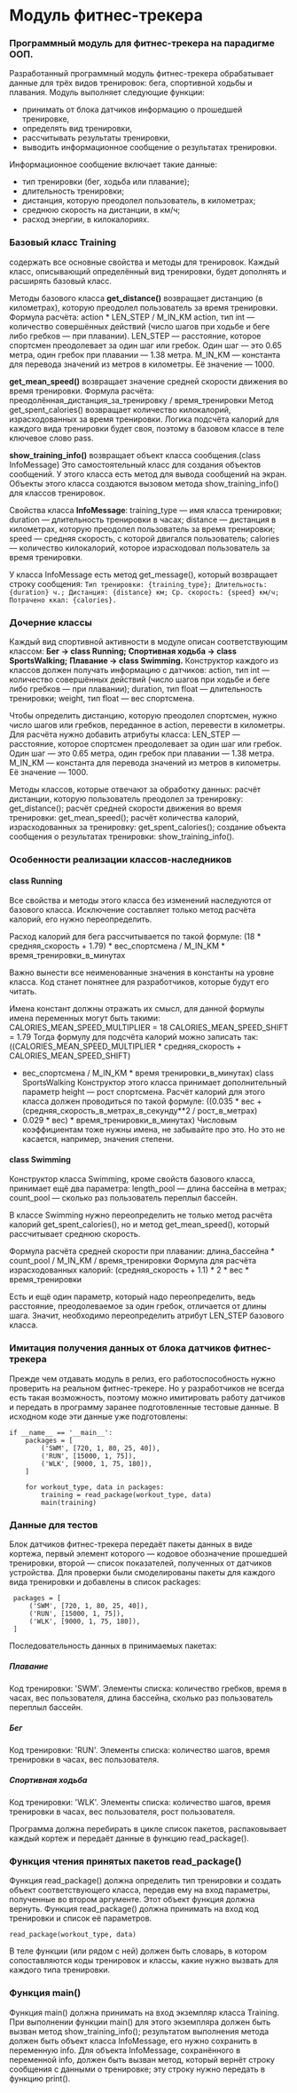 # Модуль фитнес-трекера
### Программный модуль для фитнес-трекера на парадигме ООП. 

Разработанный программный модуль фитнес-трекера обрабатывает данные для трёх видов тренировок: бега, спортивной ходьбы и плавания. 
Модуль выполняет следующие функции:
- принимать от блока датчиков информацию о прошедшей тренировке,
- определять вид тренировки,
- рассчитывать результаты тренировки,
- выводить информационное сообщение о результатах тренировки.

Информационное сообщение включает такие данные:
- тип тренировки (бег, ходьба или плавание);
- длительность тренировки;
- дистанция, которую преодолел пользователь, в километрах;
- среднюю скорость на дистанции, в км/ч;
- расход энергии, в килокалориях.

### Базовый класс Training
содержать все основные свойства и методы для тренировок.
Каждый класс, описывающий определённый вид тренировки, будет дополнять и расширять базовый класс.

Методы базового класса
**get_distance()** возвращает дистанцию (в километрах), которую преодолел пользователь за время тренировки.
Формула расчёта:
action * LEN_STEP / M_IN_KM 
action, тип int — количество совершённых действий (число шагов при ходьбе и беге либо гребков — при плавании).
LEN_STEP — расстояние, которое спортсмен преодолевает за один шаг или гребок. Один шаг — это 0.65 метра, один гребок при плавании — 1.38 метра.
M_IN_KM — константа для перевода значений из метров в километры. Её значение — 1000.

**get_mean_speed()** возвращает значение средней скорости движения во время тренировки.
Формула расчёта:
преодолённая_дистанция_за_тренировку / время_тренировки 
Метод get_spent_calories() возвращает количество килокалорий, израсходованных за время тренировки.
Логика подсчёта калорий для каждого вида тренировки будет своя, поэтому в базовом классе в теле ключевое слово pass.

**show_training_info()** возвращает объект класса сообщения.(class InfoMessage)
Это самостоятельный класс для создания объектов сообщений. У этого класса есть метод для вывода сообщений на экран.
Объекты этого класса создаются вызовом метода show_training_info() для классов тренировок.

Свойства класса **InfoMessage**:
training_type — имя класса тренировки;
duration — длительность тренировки в часах;
distance — дистанция в километрах, которую преодолел пользователь за время тренировки;
speed — средняя скорость, с которой двигался пользователь;
calories — количество килокалорий, которое израсходовал пользователь за время тренировки.

У класса InfoMessage есть метод get_message(), который возвращает строку сообщения:
```Тип тренировки: {training_type}; Длительность: {duration} ч.; Дистанция: {distance} км; Ср. скорость: {speed} км/ч; Потрачено ккал: {calories}. ```

### Дочерние классы
Каждый вид спортивной активности в модуле описан соответствующим классом:
**Бег → class Running;**
**Спортивная ходьба → class SportsWalking;**
**Плавание → class Swimming.**
Конструктор каждого из классов должен получать информацию с датчиков: 
action, тип int — количество совершённых действий (число шагов при ходьбе и беге либо гребков — при плавании);
duration, тип float — длительность тренировки;
weight, тип float — вес спортсмена.

Чтобы определить дистанцию, которую преодолел спортсмен, нужно число шагов или гребков, переданное в action, перевести в километры. 
Для расчёта нужно добавить атрибуты класса:
LEN_STEP — расстояние, которое спортсмен преодолевает за один шаг или гребок. Один шаг — это 0.65 метра, один гребок при плавании — 1.38 метра.
M_IN_KM — константа для перевода значений из метров в километры. Её значение — 1000.

Методы классов, которые отвечают за обработку данных: 
расчёт дистанции, которую пользователь преодолел за тренировку: get_distance();
расчёт средней скорости движения во время тренировки: get_mean_speed();
расчёт количества калорий, израсходованных за тренировку: get_spent_calories();
создание объекта сообщения о результатах тренировки: show_training_info().

### Особенности реализации классов-наследников
#### class Running
Все свойства и методы этого класса без изменений наследуются от базового класса. Исключение составляет только метод расчёта калорий, его нужно переопределить.

Расход калорий для бега рассчитывается по такой формуле:
(18 * средняя_скорость + 1.79) * вес_спортсмена / M_IN_KM * время_тренировки_в_минутах 

Важно вынести все неименованные значения в константы на уровне класса. Код станет понятнее для разработчиков, которые будут его читать.

Имена констант должны отражать их смысл, для данной формулы имена переменных могут быть такими:
CALORIES_MEAN_SPEED_MULTIPLIER = 18
CALORIES_MEAN_SPEED_SHIFT = 1.79 
Тогда формулу для подсчёта калорий можно записать так:
((CALORIES_MEAN_SPEED_MULTIPLIER * средняя_скорость + CALORIES_MEAN_SPEED_SHIFT)
 * вес_спортсмена / M_IN_KM * время тренировки_в_минутах) 
class SportsWalking
Конструктор этого класса принимает дополнительный параметр height — рост спортсмена.
Расчёт калорий для этого класса должен проводиться по такой формуле:
((0.035 * вес + (средняя_скорость_в_метрах_в_секунду**2 / рост_в_метрах)
 * 0.029 * вес) * время_тренировки_в_минутах) 
Числовым коэффициентам тоже нужны имена, не забывайте про это. Но это не касается, например, значения степени.
#### class Swimming
Конструктор класса Swimming, кроме свойств базового класса, принимает ещё два параметра:
length_pool — длина бассейна в метрах;
count_pool — сколько раз пользователь переплыл бассейн.

В классе Swimming нужно переопределить не только метод расчёта калорий get_spent_calories(), но и метод get_mean_speed(), который рассчитывает среднюю скорость.

Формула расчёта средней скорости при плавании:
длина_бассейна * count_pool / M_IN_KM / время_тренировки 
Формула для расчёта израсходованных калорий:
(средняя_скорость + 1.1) * 2 * вес * время_тренировки 

Есть и ещё один параметр, который надо переопределить, ведь расстояние, преодолеваемое за один гребок, отличается от длины шага. Значит, необходимо переопределить атрибут LEN_STEP базового класса.

### Имитация получения данных от блока датчиков фитнес-трекера
Прежде чем отдавать модуль в релиз, его работоспособность нужно проверить на реальном фитнес-трекере. Но у разработчиков не всегда есть такая возможность, поэтому можно имитировать работу датчиков и передать в программу заранее подготовленные тестовые данные.
В исходном коде эти данные уже подготовлены:
```
if __name__ == '__main__':
    packages = [        
        ('SWM', [720, 1, 80, 25, 40]),
        ('RUN', [15000, 1, 75]),
        ('WLK', [9000, 1, 75, 180]),
    ]

    for workout_type, data in packages:
        training = read_package(workout_type, data)
        main(training)
 ```

### Данные для тестов
Блок датчиков фитнес-трекера передаёт пакеты данных в виде кортежа, первый элемент которого — кодовое обозначение прошедшей тренировки, второй — список показателей, полученных от датчиков устройства. Для проверки были смоделированы пакеты для каждого вида тренировки и добавлены в список packages:
```
 packages = [
     ('SWM', [720, 1, 80, 25, 40]),
     ('RUN', [15000, 1, 75]),
     ('WLK', [9000, 1, 75, 180]),
 ] 
 ```
Последовательность данных в принимаемых пакетах:
##### Плавание
Код тренировки: 'SWM'.
Элементы списка: количество гребков, время в часах, вес пользователя, длина бассейна, сколько раз пользователь переплыл бассейн.
##### Бег
Код тренировки: 'RUN'.
Элементы списка: количество шагов, время тренировки в часах, вес пользователя.
##### Спортивная ходьба
Код тренировки: 'WLK'.
Элементы списка: количество шагов, время тренировки в часах, вес пользователя, рост пользователя.

Программа должна перебирать в цикле список пакетов, распаковывает каждый кортеж и передаёт данные в функцию read_package().

### Функция чтения принятых пакетов read_package()
Функция read_package() должна определить тип тренировки и создать объект соответствующего класса, передав ему на вход параметры, полученные во втором аргументе. Этот объект функция должна вернуть.
Функция read_package() должна принимать на вход код тренировки и список её параметров.

```read_package(workout_type, data)```

В теле функции (или рядом с ней) должен быть словарь, в котором сопоставляются коды тренировок и классы, какие нужно вызвать для каждого типа тренировки.

### Функция main()

Функция main() должна принимать на вход экземпляр класса Training.
При выполнении функции main() для этого экземпляра должен быть вызван метод show_training_info(); результатом выполнения метода должен быть объект класса InfoMessage, его нужно сохранить в переменную info.
Для объекта InfoMessage, сохранённого в переменной info, должен быть вызван метод, который вернёт строку сообщения с данными о тренировке; эту строку нужно передать в функцию print().
